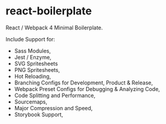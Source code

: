 # react-boilerplate
React / Webpack 4 Minimal Boilerplate.

Include Support for:
* Sass Modules,
* Jest / Enzyme, 
* SVG Spritesheets
* PNG Spritesheets, 
* Hot Reloading,
* Branching Configs for  Development, Product & Release,
* Webpack Preset Configs for Debugging & Analyzing Code,
* Code Splitting and Performance,
* Sourcemaps,
* Major Compression and Speed,
* Storybook Support,
